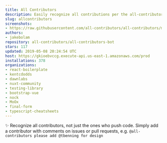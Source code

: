 ```yaml
---
title: All Contributors
description: Easily recognize all contributions per the all-contributors spec
slug: allcontributors
screenshots:
- https://raw.githubusercontent.com/all-contributors/all-contributors/master/docs/assets/bot-usage.png
authors:
- jakebolam
repository: all-contributors/all-contributors-bot
stars: 117
updated: 2019-05-08 20:24:54 UTC
host: https://gkioebvccg.execute-api.us-east-1.amazonaws.com/prod
installations: 378
organizations:
- react-boilerplate
- kentcdodds
- dawnlabs
- nuxt-community
- testing-library
- bootstrap-vue
- nock
- MoOx
- final-form
- typescript-cheatsheets
---
```


✨ Recognize all contributors, not just the ones who push code. Simply add a contributor with comments on issues or pull requests, e.g. `@all-contributors please add @tbenning for design`
